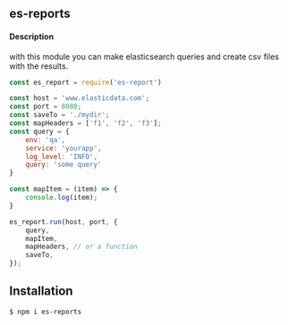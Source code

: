 ## es-reports

#### Description
with this module you can make elasticsearch queries and create csv files with the results.

```js
const es_report = require('es-report')

const host = 'www.elasticdata.com';
const port = 8080;
const saveTo = './mydir';
const mapHeaders = ['f1', 'f2', 'f3'];
const query = {
  	env: 'qa',
	service: 'yourapp',
	log_level: 'INFO',
	query: 'some query'
}

const mapItem = (item) => {
	console.log(item);
}

es_report.run(host, port, {
	query,
	mapItem,
	mapHeaders, // or a function
	saveTo,
});

```

## Installation
```bash
$ npm i es-reports
```
